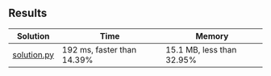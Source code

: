 ## Results
Solution | Time | Memory
---------|------|-------
[solution.py](solution.py) | 192 ms, faster than 14.39% | 15.1 MB, less than 32.95%
